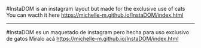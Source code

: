 #InstaDOM is an instagram layout but made for the exclusive use of cats
You can wacth it here https://michelle-m.github.io/InstaDOM/index.html

-----------------------------------------------------------------------------

#InstaDOM es un maquetado de instagram pero hecha para uso exclusivo de gatos
Miralo acá https://michelle-m.github.io/InstaDOM/index.html
